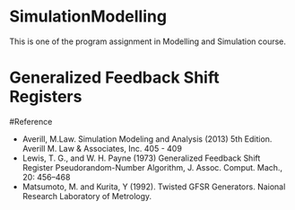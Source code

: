 # SimulationModelling

This is one of the program assignment in Modelling and Simulation course.

# Generalized Feedback Shift Registers

#Reference
- Averill, M.Law. Simulation Modeling and Analysis (2013) 5th Edition. Averill M. Law & Associates, Inc. 405 - 409
- Lewis, T. G., and W. H. Payne (1973) Generalized Feedback Shift Register Pseudorandom-Number Algorithm, J. Assoc. Comput. Mach., 20: 456–468
- Matsumoto, M. and Kurita, Y (1992). Twisted GFSR Generators. Naional Research Laboratory of Metrology.
